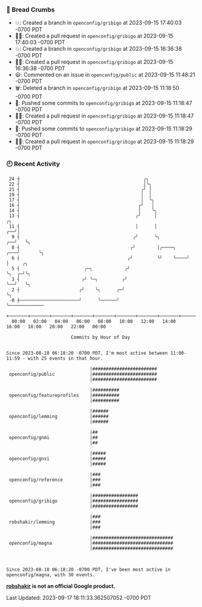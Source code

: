 ### 🍞 Bread Crumbs

 * 💥: Created a branch in `openconfig/gribigo` at 2023-09-15 17:40:03 -0700 PDT
 * ✍🏼: Created a pull request in `openconfig/gribigo` at 2023-09-15 17:40:03 -0700 PDT
 * 💥: Created a branch in `openconfig/gribigo` at 2023-09-15 16:36:38 -0700 PDT
 * ✍🏼: Created a pull request in `openconfig/gribigo` at 2023-09-15 16:36:38 -0700 PDT
 * 😃: Commented on an issue in `openconfig/public` at 2023-09-15 11:48:21 -0700 PDT
 * 🗑: Deleted a branch in `openconfig/gribigo` at 2023-09-15 11:18:50 -0700 PDT
 * 🚢: Pushed some commits to `openconfig/gribigo` at 2023-09-15 11:18:47 -0700 PDT
 * ✍🏼: Created a pull request in `openconfig/gribigo` at 2023-09-15 11:18:47 -0700 PDT
 * 🚢: Pushed some commits to `openconfig/gribigo` at 2023-09-15 11:18:29 -0700 PDT
 * ✍🏼: Created a pull request in `openconfig/gribigo` at 2023-09-15 11:18:29 -0700 PDT

### 🕘 Recent Activity
```
 24 ┼                                              ╭╮
 22 ┤                                              │╰╮
 21 ┤                                             ╭╯ │
 19 ┤                                             │  │
 17 ┤                                             │  ╰╮
 16 ┤                                            ╭╯   │
 14 ┤                                            │    ╰╮
 13 ┤                                           ╭╯     │                     ╭╮
 11 ┤                                           │      │                  ╭──╯│
  9 ┤                                          ╭╯      ╰╮              ╭──╯   ╰╮
  8 ┤                                         ╭╯        │╭────╮    ╭───╯       ╰╮
  6 ┤                                        ╭╯         ╰╯    ╰────╯            │     ╭╮
  5 ┤                        ╭─╮            ╭╯                                  ╰╮  ╭─╯╰╮
  3 ┤                       ╭╯ ╰─╮         ╭╯                                    ╰──╯   ╰╮
  2 ┤                      ╭╯    ╰╮      ╭─╯                                             ╰╮
 -0 ┼──────────────────────╯      ╰──────╯                                                ╰─────────────
    +───────+───────+───────+───────+───────+───────+───────+───────+───────+───────+───────+───────+────
  00:00   02:00   04:00   06:00   08:00   10:00   12:00   14:00   16:00   18:00   20:00   22:00   00:00   

						Commits by Hour of Day


Since 2023-08-18 06:18:20 -0700 PDT, I'm most active between 11:00-11:59 - with 25 events in that hour.

```



```
                               |########################
 openconfig/public             |########################
                               |########################

                               |##########
 openconfig/featureprofiles    |##########
                               |##########

                               |######
 openconfig/lemming            |######
                               |######

                               |##
 openconfig/gnmi               |##
                               |##

                               |#####
 openconfig/gnsi               |#####
                               |#####

                               |###
 openconfig/reference          |###
                               |###

                               |#################
 openconfig/gribigo            |#################
                               |#################

                               |###
 robshakir/lemming             |###
                               |###

                               |##############################
 openconfig/magna              |##############################
                               |##############################



Since 2023-08-18 06:18:20 -0700 PDT, I've been most active in openconfig/magna, with 30 events.

```
**[robshakir](mailto:robjs@google.com) is not an official Google product.**  


Last Updated: 2023-09-17 18:11:33.362507052 -0700 PDT
